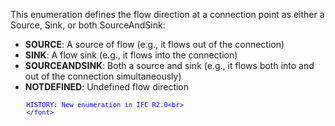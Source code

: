 ﻿This enumeration defines the flow direction at a connection point as either a Source, Sink, or both SourceAndSink:

* **SOURCE**: A source of flow (e.g., it flows out of the connection)
* **SINK**: A flow sink (e.g., it flows into the connection)
* **SOURCEANDSINK**: Both a source and sink (e.g., it flows both into and out of the connection simultaneously)
* **NOTDEFINED**: Undefined flow direction

> <font color="#0000ff" size="-1">
    	HISTORY: New enumeration in IFC R2.0<br>
    	</font>
